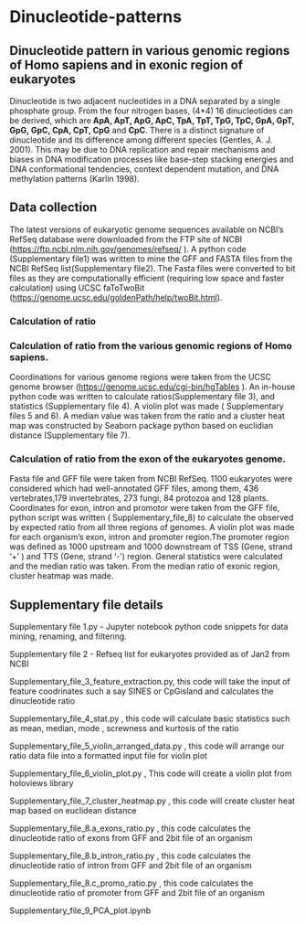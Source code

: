 # Dinucleotide-patterns
## Dinucleotide pattern in various genomic regions of Homo sapiens and in exonic region of eukaryotes

Dinucleotide is two adjacent nucleotides in a DNA separated by a single phosphate group. From the four nitrogen bases, (4*4) 16 dinucleotides can be derived, which are<b> ApA,  ApT, ApG, ApC, TpA, TpT, TpG, TpC, GpA, GpT, GpG, GpC, CpA, CpT, CpG</b> and <b>CpC</b>. There is a distinct signature of dinucleotide and its difference among different species (Gentles, A. J. 2001). This may be due to DNA replication and repair mechanisms and biases in DNA modification processes like base-step stacking energies and DNA conformational tendencies, context dependent mutation, and DNA methylation patterns (Karlin 1998).





<h2>Data collection</h2>
 
The latest versions of eukaryotic genome sequences available on NCBI’s RefSeq database were downloaded from the FTP site of NCBI (https://ftp.ncbi.nlm.nih.gov/genomes/refseq/ ). A python code (Supplementary file1) was written to mine the GFF and  FASTA files from the NCBI RefSeq list(Supplementary file2). The Fasta files were converted to bit files as they are computationally efficient (requiring low space and faster calculation) using UCSC faToTwoBit (https://genome.ucsc.edu/goldenPath/help/twoBit.html). 
 
<h3>Calculation of ratio</h3>
 
<h3>Calculation of ratio from the various genomic regions of Homo sapiens.</h3>
 
Coordinations for various genome regions were taken from the UCSC genome browser (https://genome.ucsc.edu/cgi-bin/hgTables ). An in-house python code was written to calculate ratios(Supplementary file 3), and statistics (Supplementary file 4). A violin plot was made ( Supplementary files 5 and 6).  A median value was taken from the ratio and a cluster heat map was constructed by Seaborn package python based on euclidian distance (Supplementary file 7).   
 
 
<h3>Calculation of ratio from the exon  of the eukaryotes genome.</h3>
 
Fasta file and GFF file were taken from NCBI RefSeq. 1100 eukaryotes were considered which had well-annotated GFF files,  among them, 436 vertebrates,179 invertebrates, 273 fungi,  84 protozoa and 128 plants.
Coordinates for exon, intron and promotor were taken from the GFF file, python script was written ( Supplementary_file_8) to calculate the observed by expected ratio from all three regions of genomes. A violin plot was made for each organism’s exon, intron and promoter region.The promoter region was defined as 1000 upstream and 1000 downstream of TSS  (Gene, strand ‘+’ ) and TTS (Gene, strand ‘-’) region. General statistics were calculated and the median ratio was taken. From the median ratio of exonic region, cluster heatmap was made.

## Supplementary file details  
 <p>Supplementary file 1.py - Jupyter notebook python code snippets for data mining, renaming, and filtering. </p> 
<p>Supplementary file 2 - Refseq list  for eukaryotes provided as of Jan2  from NCBI</p>
<p>Supplementary_file_3_feature_extraction.py,  this code will take the input of feature coodrinates such a say SINES or CpGisland and calculates the dinucleotide ratio </p>
<p>Supplementary_file_4_stat.py  , this code will calculate basic statistics such as mean, median, mode , screwness and kurtosis of the ratio</p>
<p>Supplementary_file_5_violin_arranged_data.py , this code will arrange our ratio data file into a formatted input file for violin plot</p>
<p>Supplementary_file_6_violin_plot.py ,  This code will create a violin plot from holoviews library  </p>
<p>Supplementary_file_7_cluster_heatmap.py , this code will create cluster heat map based on euclidean distance </p>
<p>Supplementary_file_8.a_exons_ratio.py , this code calculates the dinucleotide ratio of exons from GFF and 2bit file of an organism </p>
<p>Supplementary_file_8.b_intron_ratio.py , this code calculates the dinucleotide ratio of intron  from GFF and 2bit file of an organism</p>
<p>Supplementary_file_8.c_promo_ratio.py  , this code calculates the dinucleotide ratio of promoter from GFF and 2bit file of an organism </p>
<p>Supplementary_file_9_PCA_plot.ipynb</p>
